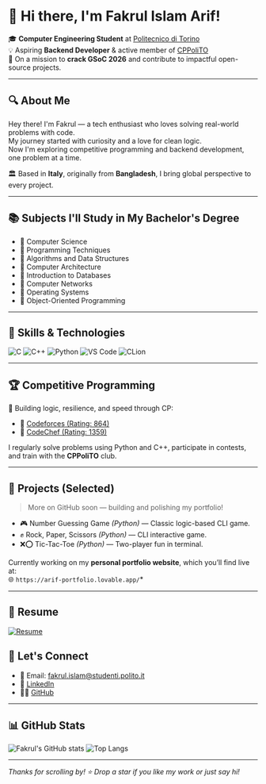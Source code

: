 # 👋 Hi there, I'm Fakrul Islam Arif!

🎓 **Computer Engineering Student** at [Politecnico di Torino](https://www.polito.it)  
💡 Aspiring **Backend Developer** & active member of [CPPoliTO](https://github.com/CPPoliTO)  
🚀 On a mission to **crack GSoC 2026** and contribute to impactful open-source projects.

---

## 🔍 About Me

Hey there! I'm Fakrul — a tech enthusiast who loves solving real-world problems with code.  
My journey started with curiosity and a love for clean logic.  
Now I'm exploring competitive programming and backend development, one problem at a time.  

🏛️ Based in **Italy**, originally from **Bangladesh**, I bring global perspective to every project.

---

## 📚 Subjects I'll Study in My Bachelor's Degree

- 📘 Computer Science  
- 📘 Programming Techniques  
- 📘 Algorithms and Data Structures  
- 📘 Computer Architecture  
- 📘 Introduction to Databases  
- 📘 Computer Networks  
- 📘 Operating Systems  
- 📘 Object-Oriented Programming  

---

## 🧠 Skills & Technologies

![C](https://img.shields.io/badge/C-blue?style=for-the-badge&logo=c)
![C++](https://img.shields.io/badge/C++-00599C?style=for-the-badge&logo=cplusplus&logoColor=white)
![Python](https://img.shields.io/badge/Python-FFD43B?style=for-the-badge&logo=python&logoColor=blue)
![VS Code](https://img.shields.io/badge/VS%20Code-007ACC?style=for-the-badge&logo=visual-studio-code&logoColor=white)
![CLion](https://img.shields.io/badge/CLion-000000?style=for-the-badge&logo=jetbrains&logoColor=white)

---

## 🏆 Competitive Programming

🎯 Building logic, resilience, and speed through CP:

- 🔗 [Codeforces (Rating: 864)](https://codeforces.com/profile/iamthephoenix)
- 🔗 [CodeChef (Rating: 1359)](https://www.codechef.com/users/iamthephoenix)

I regularly solve problems using Python and C++, participate in contests, and train with the **CPPoliTO** club.

---

## 💼 Projects (Selected)

> More on GitHub soon — building and polishing my portfolio!

- 🎮 Number Guessing Game *(Python)* — Classic logic-based CLI game.
- ✊ Rock, Paper, Scissors *(Python)* — CLI interactive game.
- ❌⭕ Tic-Tac-Toe *(Python)* — Two-player fun in terminal.

Currently working on my **personal portfolio website**, which you’ll find live at:  
🌐 `https://arif-portfolio.lovable.app/`*

---

## 📄 Resume

[![Resume](https://img.shields.io/badge/Resume-PDF-red?style=for-the-badge&logo=adobeacrobatreader)](https://github.com/fakrulislam0085/fakrulislam0085/raw/main/MyfirstYearResume.pdf)

## 💬 Let's Connect

- 📧 Email: [fakrul.islam@studenti.polito.it](mailto:fakrul.islam@studenti.polito.it)
- 💼 [LinkedIn](https://www.linkedin.com/in/fakrul-islam-08/)
- 🧑‍💻 [GitHub](https://github.com/fakrulislam0085)

---

## 📊 GitHub Stats

![Fakrul's GitHub stats](https://github-readme-stats.vercel.app/api?username=fakrulislam0085&show_icons=true&theme=default)
![Top Langs](https://github-readme-stats.vercel.app/api/top-langs/?username=fakrulislam0085&layout=compact)

---

_Thanks for scrolling by! ⭐ Drop a star if you like my work or just say hi!_
